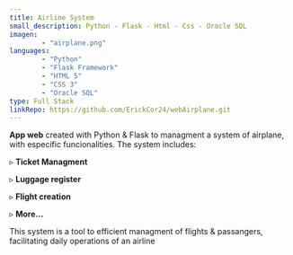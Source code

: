 ```yaml
---
title: Airline System
small_description: Python - Flask - Html - Css - Oracle SQL
imagen: 
        - "airplane.png"
languages: 
        - "Python"
        - "Flask Framework"
        - "HTML 5"
        - "CSS 3"
        - "Oracle SQL"
type: Full Stack
linkRepo: https://github.com/ErickCor24/webAirplane.git
---
```


**App web** created with Python & Flask to managment a system of airplane, with especific funcionalities. The system includes: 

▹ **Ticket Managment**

▹ **Luggage register**

▹ **Flight creation**

▹ **More...**

This system is a tool to efficient managment of flights & passangers, facilitating daily operations of an airline   
